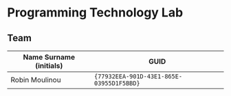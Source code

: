 # Programming Technology Lab

## Team

| Name Surname (initials) | GUID                                     |
| ----------------------- | ---------------------------------------- |
| Robin Moulinou          | `{77932EEA-901D-43E1-865E-03955D1F5BBD}` |
